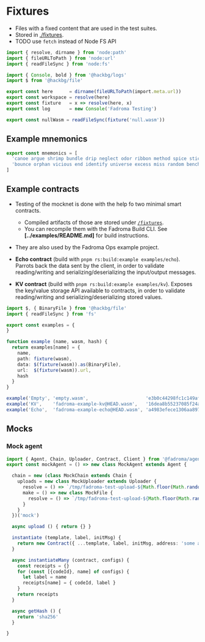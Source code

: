 # Fixtures

* Files with a fixed content that are used in the test suites.
* Stored in [./fixtures](./fixtures/README.md).
* TODO use `fetch` instead of Node FS API

```typescript
import { resolve, dirname } from 'node:path'
import { fileURLToPath } from 'node:url'
import { readFileSync } from 'node:fs'

import { Console, bold } from '@hackbg/logs'
import $ from '@hackbg/file'
```

```typescript
export const here      = dirname(fileURLToPath(import.meta.url))
export const workspace = resolve(here)
export const fixture   = x => resolve(here, x)
export const log       = new Console('Fadroma Testing')

export const nullWasm = readFileSync(fixture('null.wasm'))
```

## Example mnemonics

```typescript
export const mnemonics = [
  'canoe argue shrimp bundle drip neglect odor ribbon method spice stick pilot produce actual recycle deposit year crawl praise royal enlist option scene spy',
  'bounce orphan vicious end identify universe excess miss random bench coconut curious chuckle fitness clean space damp bicycle legend quick hood sphere blur thing'
]
```

## Example contracts

* Testing of the mocknet is done with the help fo two minimal smart contracts.
  * Compiled artifacts of those are stored under [`/fixtures`](./fixtures/README.md).
  * You can recompile them with the Fadroma Build CLI.
    See **[../examples/README.md]** for build instructions.
* They are also used by the Fadroma Ops example project.

* **Echo contract** (build with `pnpm rs:build:example examples/echo`).
  Parrots back the data sent by the client, in order to validate
  reading/writing and serializing/deserializing the input/output messages.
* **KV contract** (build with `pnpm rs:build:example examples/kv`).
  Exposes the key/value storage API available to contracts,
  in order to validate reading/writing and serializing/deserializing stored values.

```typescript
import $, { BinaryFile } from '@hackbg/file'
import { readFileSync } from 'fs'

export const examples = {
}

function example (name, wasm, hash) {
  return examples[name] = {
    name,
    path: fixture(wasm),
    data: $(fixture(wasm)).as(BinaryFile),
    url:  $(fixture(wasm)).url,
    hash
  }
}

example('Empty', 'empty.wasm',                     'e3b0c44298fc1c149afbf4c8996fb92427ae41e4649b934ca495991b7852b855')
example('KV',    'fadroma-example-kv@HEAD.wasm',   '16dea8b55237085f24af980bbd408f1d6893384996e90e0ce2c6fc3432692a0d')
example('Echo',  'fadroma-example-echo@HEAD.wasm', 'a4983efece1306aa897651fff74cae18436fc3280fc430d11a4997519659b6fd')
```

## Mocks

### Mock agent

```typescript
import { Agent, Chain, Uploader, Contract, Client } from '@fadroma/agent'
export const mockAgent = () => new class MockAgent extends Agent {

  chain = new (class MockChain extends Chain {
    uploads = new class MockUploader extends Uploader {
      resolve = () => `/tmp/fadroma-test-upload-${Math.floor(Math.random()*1000000)}`
      make = () => new class MockFile {
        resolve = () => `/tmp/fadroma-test-upload-${Math.floor(Math.random()*1000000)}`
      }
    }
  })('mock')

  async upload () { return {} }

  instantiate (template, label, initMsg) {
    return new Contract({ ...template, label, initMsg, address: 'some address' })
  }

  async instantiateMany (contract, configs) {
    const receipts = {}
    for (const [{codeId}, name] of configs) {
      let label = name
      receipts[name] = { codeId, label }
    }
    return receipts
  }

  async getHash () {
    return 'sha256'
  }

}
```

